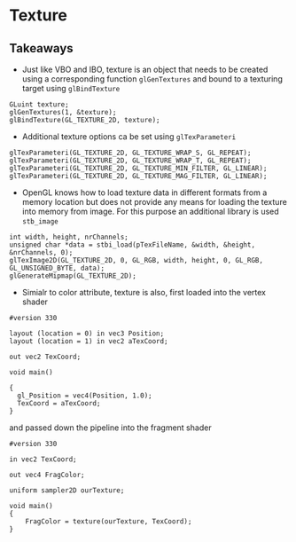 # Texture

## Takeaways

* Just like VBO and IBO, texture is an object that needs to be created using a corresponding function `glGenTextures` and bound to a texturing target using `glBindTexture `
```
GLuint texture;
glGenTextures(1, &texture);
glBindTexture(GL_TEXTURE_2D, texture);
```
* Additional texture options ca be set using `glTexParameteri`
```
glTexParameteri(GL_TEXTURE_2D, GL_TEXTURE_WRAP_S, GL_REPEAT);
glTexParameteri(GL_TEXTURE_2D, GL_TEXTURE_WRAP_T, GL_REPEAT);
glTexParameteri(GL_TEXTURE_2D, GL_TEXTURE_MIN_FILTER, GL_LINEAR);
glTexParameteri(GL_TEXTURE_2D, GL_TEXTURE_MAG_FILTER, GL_LINEAR);
```
* OpenGL knows how to load texture data in different formats from a memory location but does not provide any means for loading the texture into memory from image. For this purpose an additional library is used `stb_image`
```
int width, height, nrChannels;
unsigned char *data = stbi_load(pTexFileName, &width, &height, &nrChannels, 0);
glTexImage2D(GL_TEXTURE_2D, 0, GL_RGB, width, height, 0, GL_RGB, GL_UNSIGNED_BYTE, data);
glGenerateMipmap(GL_TEXTURE_2D);
```
* Simialr to color attribute, texture is also, first loaded into the vertex shader
```
#version 330

layout (location = 0) in vec3 Position;
layout (location = 1) in vec2 aTexCoord;

out vec2 TexCoord;

void main()

{
  gl_Position = vec4(Position, 1.0);
  TexCoord = aTexCoord;
}
```
and passed down the pipeline into the fragment shader
```
#version 330

in vec2 TexCoord;

out vec4 FragColor;

uniform sampler2D ourTexture;

void main()
{
    FragColor = texture(ourTexture, TexCoord);
}
```